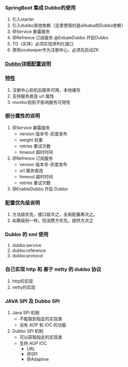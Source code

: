 ### SpringBoot 集成 Dubbo的使用

1. 引入starter
2. 引入dubbo其他依赖（这里使用的是alibaba的Dubbo依赖）
3. @Service 暴露服务
4. @Refrence 订阅服务
    @EnbaleDubbo 开启Dubbo
5. TO（实体）必须实现序列化接口
6. 使用zookeeper作为注册中心，必须先启动ZK

### [Dubbo详细配置说明](http://dubbo.apache.org/zh-cn/docs/user/configuration/xml.html) 

### [特性](http://dubbo.apache.org/zh-cn/docs/user/preface/architecture.html)
1. 注册中心宕机后服务可用，本地缓存
2. 支持服务直连 url 属性
3. monitor宕机不影响服务可用性


### 部分属性的说明
1. @Service 暴露服务
    - version 版本号-灰度发布
    - weight 权重
    - retries 重试次数
    - timeout 超时时间
2. @Refrence 订阅服务 
    - version 版本号-灰度发布
    - url 服务直连
    - timeout 超时时间
    - retries 重试次数
3. @EnableDubbo 开启 Dubbo


### 配置优先级说明
1. 方法级优先，接口级次之，全局配置再次之。
2. 如果级别一样，则消费方优先，提供方次之





### Dubbo 的 xml 使用
1. dubbo:service
2. dubbo:reference
3. dubbo:protocol

### 自己实现 http 和 基于 netty 的 dubbo 协议 
1. http的实现
2. netty的实现

### JAVA SPI 及 Dubbo SPI
1. Java SPI 机制
    - 不能取到指定的实现类
    - 没有 AOP 和 IOC 的功能
2. Dubbo SPI 机制
    - 可以获取指定的实现类
    - 支持 AOP IOC
        - URL
        - @SPI
        - @Adaptive
        

